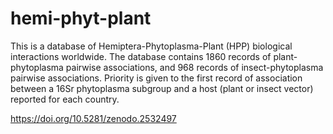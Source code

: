 # hemi-phyt-plant

This is a database of Hemiptera-Phytoplasma-Plant (HPP) biological interactions worldwide. The database contains 1860 records of plant-phytoplasma pairwise associations, and 968 records of insect-phytoplasma pairwise associations. Priority is given to the first record of association between a 16Sr phytoplasma subgroup and a host (plant or insect vector) reported for each country.

https://doi.org/10.5281/zenodo.2532497
